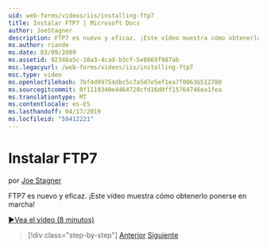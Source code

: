 ```yaml
---
uid: web-forms/videos/iis/installing-ftp7
title: Instalar FTP7 | Microsoft Docs
author: JoeStagner
description: FTP7 es nuevo y eficaz. ¡Este vídeo muestra cómo obtenerlo ponerse en marcha!
ms.author: riande
ms.date: 03/09/2009
ms.assetid: 92348a5c-10a3-4cad-b3cf-5e8669f987ab
msc.legacyurl: /web-forms/videos/iis/installing-ftp7
msc.type: video
ms.openlocfilehash: 7bf4d99754dbc5c7a5d7e5ef1ea7f0063b512780
ms.sourcegitcommit: 0f1119340e4464720cfd16d0ff15764746ea1fea
ms.translationtype: MT
ms.contentlocale: es-ES
ms.lasthandoff: 04/17/2019
ms.locfileid: "59412221"
---
```

# <a name="installing-ftp7"></a>Instalar FTP7

por [Joe Stagner](https://github.com/JoeStagner)

FTP7 es nuevo y eficaz. ¡Este vídeo muestra cómo obtenerlo ponerse en marcha!

[&#9654;Vea el vídeo (8 minutos)](https://channel9.msdn.com/Blogs/ASP-NET-Site-Videos/installing-ftp7)

> [!div class="step-by-step"]
> [Anterior](creating-a-site-with-iis7-manager.md)
> [Siguiente](bit-rate-throttling.md)
